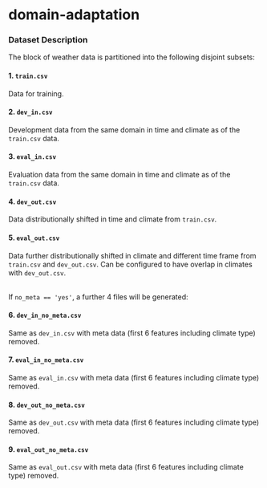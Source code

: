 # domain-adaptation





### Dataset Description

The block of weather data is partitioned into the following disjoint subsets:

#### 1. `train.csv`
Data for training.

#### 2. `dev_in.csv`
Development data from the same domain in time and climate as of the `train.csv` data.

#### 3. `eval_in.csv`
Evaluation data from the same domain in time and climate as of the `train.csv` data.

#### 4. `dev_out.csv`
Data distributionally shifted in time and climate from `train.csv`.

#### 5. `eval_out.csv`
Data further distributionally shifted in climate and different time frame from `train.csv` and `dev_out.csv`. Can be configured to have overlap in climates with `dev_out.csv`. <br /><br />

If `no_meta == 'yes'`, a further 4 files will be generated:

#### 6. `dev_in_no_meta.csv`
Same as `dev_in.csv` with meta data (first 6 features including climate type) removed.

#### 7. `eval_in_no_meta.csv`
Same as `eval_in.csv` with meta data (first 6 features including climate type) removed.

#### 8. `dev_out_no_meta.csv`
Same as `dev_out.csv` with meta data (first 6 features including climate type) removed.

#### 9. `eval_out_no_meta.csv`
Same as `eval_out.csv` with meta data (first 6 features including climate type) removed.
